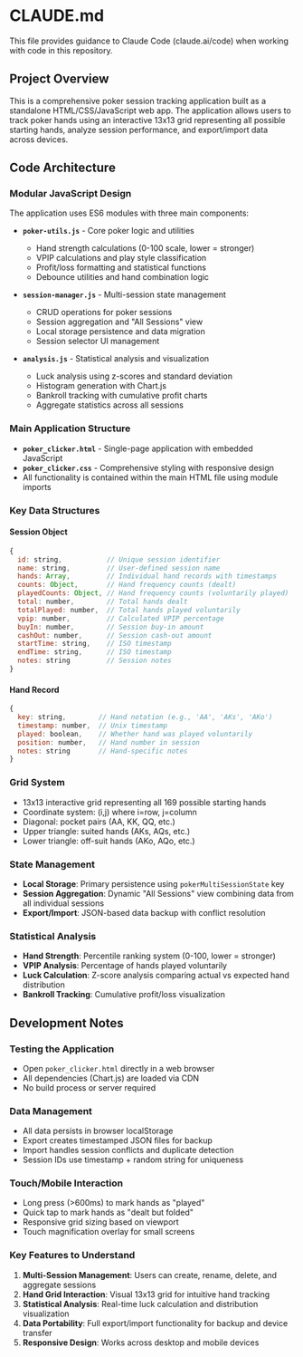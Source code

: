 # CLAUDE.md

This file provides guidance to Claude Code (claude.ai/code) when working with code in this repository.

## Project Overview

This is a comprehensive poker session tracking application built as a standalone HTML/CSS/JavaScript web app. The application allows users to track poker hands using an interactive 13x13 grid representing all possible starting hands, analyze session performance, and export/import data across devices.

## Code Architecture

### Modular JavaScript Design
The application uses ES6 modules with three main components:

- **`poker-utils.js`** - Core poker logic and utilities
  - Hand strength calculations (0-100 scale, lower = stronger)
  - VPIP calculations and play style classification
  - Profit/loss formatting and statistical functions
  - Debounce utilities and hand combination logic

- **`session-manager.js`** - Multi-session state management
  - CRUD operations for poker sessions
  - Session aggregation and "All Sessions" view
  - Local storage persistence and data migration
  - Session selector UI management

- **`analysis.js`** - Statistical analysis and visualization
  - Luck analysis using z-scores and standard deviation
  - Histogram generation with Chart.js
  - Bankroll tracking with cumulative profit charts
  - Aggregate statistics across all sessions

### Main Application Structure
- **`poker_clicker.html`** - Single-page application with embedded JavaScript
- **`poker_clicker.css`** - Comprehensive styling with responsive design
- All functionality is contained within the main HTML file using module imports

### Key Data Structures

#### Session Object
```javascript
{
  id: string,           // Unique session identifier
  name: string,         // User-defined session name
  hands: Array,         // Individual hand records with timestamps
  counts: Object,       // Hand frequency counts (dealt)
  playedCounts: Object, // Hand frequency counts (voluntarily played)
  total: number,        // Total hands dealt
  totalPlayed: number,  // Total hands played voluntarily
  vpip: number,         // Calculated VPIP percentage
  buyIn: number,        // Session buy-in amount
  cashOut: number,      // Session cash-out amount
  startTime: string,    // ISO timestamp
  endTime: string,      // ISO timestamp
  notes: string         // Session notes
}
```

#### Hand Record
```javascript
{
  key: string,        // Hand notation (e.g., 'AA', 'AKs', 'AKo')
  timestamp: number,  // Unix timestamp
  played: boolean,    // Whether hand was played voluntarily
  position: number,   // Hand number in session
  notes: string       // Hand-specific notes
}
```

### Grid System
- 13x13 interactive grid representing all 169 possible starting hands
- Coordinate system: (i,j) where i=row, j=column
- Diagonal: pocket pairs (AA, KK, QQ, etc.)
- Upper triangle: suited hands (AKs, AQs, etc.)
- Lower triangle: off-suit hands (AKo, AQo, etc.)

### State Management
- **Local Storage**: Primary persistence using `pokerMultiSessionState` key
- **Session Aggregation**: Dynamic "All Sessions" view combining data from all individual sessions
- **Export/Import**: JSON-based data backup with conflict resolution

### Statistical Analysis
- **Hand Strength**: Percentile ranking system (0-100, lower = stronger)
- **VPIP Analysis**: Percentage of hands played voluntarily
- **Luck Calculation**: Z-score analysis comparing actual vs expected hand distribution
- **Bankroll Tracking**: Cumulative profit/loss visualization

## Development Notes

### Testing the Application
- Open `poker_clicker.html` directly in a web browser
- All dependencies (Chart.js) are loaded via CDN
- No build process or server required

### Data Management
- All data persists in browser localStorage
- Export creates timestamped JSON files for backup
- Import handles session conflicts and duplicate detection
- Session IDs use timestamp + random string for uniqueness

### Touch/Mobile Interaction
- Long press (>600ms) to mark hands as "played"
- Quick tap to mark hands as "dealt but folded"
- Responsive grid sizing based on viewport
- Touch magnification overlay for small screens

### Key Features to Understand
1. **Multi-Session Management**: Users can create, rename, delete, and aggregate sessions
2. **Hand Grid Interaction**: Visual 13x13 grid for intuitive hand tracking
3. **Statistical Analysis**: Real-time luck calculation and distribution visualization
4. **Data Portability**: Full export/import functionality for backup and device transfer
5. **Responsive Design**: Works across desktop and mobile devices